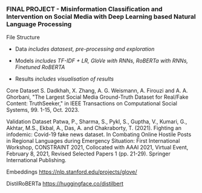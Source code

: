 
### FINAL PROJECT - Misinformation Classification and Intervention on Social Media with Deep Learning based Natural Language Processing 

File Structure
 
- Data
_includes datasest, pre-processing and exploration_

- Models
_includes TF-IDF + LR, GloVe with RNNs, RoBERTa with RNNs, Finetuned RoBERTA_

- Results
_includes visualisation of results_

Core Dataset
S. Dadkhah, X. Zhang, A. G. Weismann, A. Firouzi and A. A. Ghorbani, "The Largest Social Media Ground-Truth Dataset for Real/Fake Content: TruthSeeker," in IEEE Transactions on Computational Social Systems, 99. 1-15, Oct. 2023.

Validation Dataset
Patwa, P., Sharma, S., Pykl, S., Guptha, V., Kumari, G., Akhtar, M.S., Ekbal, A., Das, A. and Chakraborty, T. (2021). Fighting an infodemic: Covid-19 fake news dataset. In Combating Online Hostile Posts in Regional Languages during Emergency Situation: First International Workshop, CONSTRAINT 2021, Collocated with AAAI 2021, Virtual Event, February 8, 2021, Revised Selected Papers 1 (pp. 21-29). Springer International Publishing.

Embeddings
https://nlp.stanford.edu/projects/glove/

DistilRoBERTa
https://huggingface.co/distilbert
